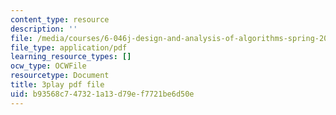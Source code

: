 ```yaml
---
content_type: resource
description: ''
file: /media/courses/6-046j-design-and-analysis-of-algorithms-spring-2015/b93568c747321a13d79ef7721be6d50e_1409658.pdf
file_type: application/pdf
learning_resource_types: []
ocw_type: OCWFile
resourcetype: Document
title: 3play pdf file
uid: b93568c7-4732-1a13-d79e-f7721be6d50e
---
```

